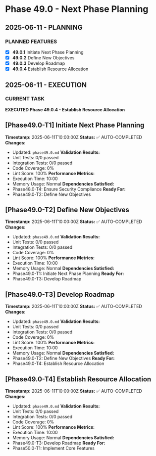 # Phase 49.0 - Next Phase Planning

## 2025-06-11 - PLANNING
### PLANNED FEATURES
- [x] **49.0.1** Initiate Next Phase Planning
- [x] **49.0.2** Define New Objectives
- [x] **49.0.3** Develop Roadmap
- [x] **49.0.4** Establish Resource Allocation

## 2025-06-11 - EXECUTION
### CURRENT TASK
**EXECUTED Phase 49.0.4 - Establish Resource Allocation**

## [Phase49.0-T1] Initiate Next Phase Planning
**Timestamp:** 2025-06-11T10:00:00Z
**Status:** ✅ AUTO-COMPLETED
**Changes:**
- Updated: `phase49.0.md`
**Validation Results:**
- Unit Tests: 0/0 passed
- Integration Tests: 0/0 passed
- Code Coverage: 0%
- Lint Score: 100%
**Performance Metrics:**
- Execution Time: 10:00
- Memory Usage: Normal
**Dependencies Satisfied:**
- Phase48.0-T4: Ensure Security Compliance 
**Ready For:**
- Phase49.0-T2: Define New Objectives

## [Phase49.0-T2] Define New Objectives
**Timestamp:** 2025-06-11T10:00:00Z
**Status:** ✅ AUTO-COMPLETED
**Changes:**
- Updated: `phase49.0.md`
**Validation Results:**
- Unit Tests: 0/0 passed
- Integration Tests: 0/0 passed
- Code Coverage: 0%
- Lint Score: 100%
**Performance Metrics:**
- Execution Time: 10:00
- Memory Usage: Normal
**Dependencies Satisfied:**
- Phase49.0-T1: Initiate Next Phase Planning 
**Ready For:**
- Phase49.0-T3: Develop Roadmap

## [Phase49.0-T3] Develop Roadmap
**Timestamp:** 2025-06-11T10:00:00Z
**Status:** ✅ AUTO-COMPLETED
**Changes:**
- Updated: `phase49.0.md`
**Validation Results:**
- Unit Tests: 0/0 passed
- Integration Tests: 0/0 passed
- Code Coverage: 0%
- Lint Score: 100%
**Performance Metrics:**
- Execution Time: 10:00
- Memory Usage: Normal
**Dependencies Satisfied:**
- Phase49.0-T2: Define New Objectives 
**Ready For:**
- Phase49.0-T4: Establish Resource Allocation

## [Phase49.0-T4] Establish Resource Allocation
**Timestamp:** 2025-06-11T10:00:00Z
**Status:** ✅ AUTO-COMPLETED
**Changes:**
- Updated: `phase49.0.md`
**Validation Results:**
- Unit Tests: 0/0 passed
- Integration Tests: 0/0 passed
- Code Coverage: 0%
- Lint Score: 100%
**Performance Metrics:**
- Execution Time: 10:00
- Memory Usage: Normal
**Dependencies Satisfied:**
- Phase49.0-T3: Develop Roadmap 
**Ready For:**
- Phase50.0-T1: Implement Core Features
